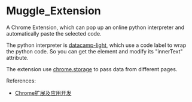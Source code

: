 # Muggle_Extension
A Chrome Extension, which can pop up an online python interpreter and automatically paste the selected code.

The python interpreter is [datacamp-light](https://github.com/datacamp/datacamp-light), which use a code label to wrap the python code. So you can get the element and modify its "innerText" attribute.

The extension use [chrome.storage](https://developer.chrome.com/apps/storage) to pass data from different pages.

References:

- [Chrome扩展及应用开发](http://www.ituring.com.cn/book/1421)

